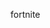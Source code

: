 fortnite
<!---
- 👋 Hi, I’m @rnfke
- 👀 I’m interested in ...
- 🌱 I’m currently learning ...
- 💞️ I’m looking to collaborate on ...
- 📫 How to reach me ...

<!---
rnfke/rnfke is a ✨ special ✨ repository because its `README.md` (this file) appears on your GitHub profile.
You can click the Preview link to take a look at your changes.
--->
